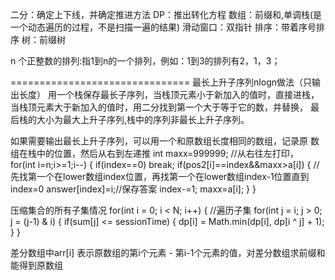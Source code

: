 二分：确定上下线，并确定推进方法
DP：推出转化方程
数组：前缀和,单调栈(是一个动态遍历的过程，不是扫描一遍的结果)
滑动窗口：双指针
排序：带着序号排序
树：前缀树

n 个正整数的排列:指1到n的一个排列，例如：1到3的排列有2，1，3；

===============================
最长上升子序列nlogn做法（只输出长度）
用一个栈保存最长子序列，当栈顶元素小于新加入的值时，直接进栈，
当栈顶元素大于新加入的值时，用二分找到第一个大于等于它的数，并替换，
最后栈的大小为最大上升子序列,栈中的序列非最长上升子序列。

如果需要输出最长上升子序列，可以用一个和原数组长度相同的数组，记录原
数组在栈中的位置，然后从右到左递推
int maxx=999999; //从右往左打印，
for(int i=n;i>=1;i--) {
   if(index==0) break;
   if(pos2[i]==index&&maxx>a[i]) { //先找第一个在lower数组index位置，再找第一个在lower数组index-1位置直到index=0
      answer[index]=i;//保存答案
      index-=1;
      maxx=a[i];
   }
}


压缩集合的所有子集情况
for(int i = 0; i < N; i++) {
   //遍历子集
   for(int j = i; j > 0; j = (j-1) & i) {
      if(sum[j] <= sessionTime) {
      dp[i] = Math.min(dp[i], dp[i ^ j] + 1);
   }
}


差分数组中arr[i] 表示原数组的第i个元素 - 第i-1个元素的值，对差分数组求前缀和能得到原数组
